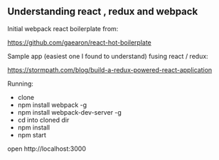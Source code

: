 Understanding react , redux and webpack
--------------------------------------------

Initial webpack react boilerplate from: 

https://github.com/gaearon/react-hot-boilerplate


Sample app (easiest one I found to understand) fusing react / redux:

https://stormpath.com/blog/build-a-redux-powered-react-application


Running:
* clone
* npm install webpack -g
* npm install webpack-dev-server -g
* cd into cloned dir
* npm install
* npm start

open http://localhost:3000
